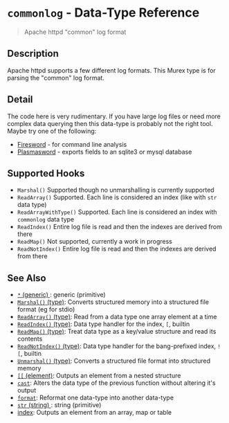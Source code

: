 # `commonlog`  - Data-Type Reference

> Apache httpd "common" log format

## Description

Apache httpd supports a few different log formats. This Murex type is for
parsing the "common" log format.

## Detail

The code here is very rudimentary. If you have large log files or need more complex
data querying then this data-type is probably not the right tool. Maybe try one of
the following:

* [Firesword](https://github.com/lmorg/firesword) - for command line analysis
* [Plasmasword](https://github.com/lmorg/plasmasword) - exports fields to an sqlite3 or mysql database

## Supported Hooks

* `Marshal()`
    Supported though no unmarshalling is currently supported
* `ReadArray()`
    Supported. Each line is considered an index (like with `str` data type)
* `ReadArrayWithType()`
    Supported. Each line is considered an index with `commonlog` data type
* `ReadIndex()`
    Entire log file is read and then the indexes are derived from there
* `ReadMap()`
    Not supported, currently a work in progress
* `ReadNotIndex()`
    Entire log file is read and then the indexes are derived from there

## See Also

* [`*` (generic) ](../types/generic.md):
  generic (primitive)
* [`Marshal()` (type)](../apis/Marshal.md):
  Converts structured memory into a structured file format (eg for stdio)
* [`ReadArray()` (type)](../apis/ReadArray.md):
  Read from a data type one array element at a time
* [`ReadIndex()` (type)](../apis/ReadIndex.md):
  Data type handler for the index, `[`, builtin
* [`ReadMap()` (type)](../apis/ReadMap.md):
  Treat data type as a key/value structure and read its contents
* [`ReadNotIndex()` (type)](../apis/ReadNotIndex.md):
  Data type handler for the bang-prefixed index, `![`, builtin
* [`Unmarshal()` (type)](../apis/Unmarshal.md):
  Converts a structured file format into structured memory
* [`[[` (element)](../commands/element.md):
  Outputs an element from a nested structure
* [`cast`](../commands/cast.md):
  Alters the data type of the previous function without altering it's output
* [`format`](../commands/format.md):
  Reformat one data-type into another data-type
* [`str` (string) ](../types/str.md):
  string (primitive)
* [index](../commands/item-index.md):
  Outputs an element from an array, map or table